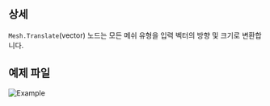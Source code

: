 ## 상세
`Mesh.Translate`(vector) 노드는 모든 메쉬 유형을 입력 벡터의 방향 및 크기로 변환합니다.

## 예제 파일

![Example](./Autodesk.DesignScript.Geometry.Mesh.Translate(mesh,%20vector)_img.jpg)
